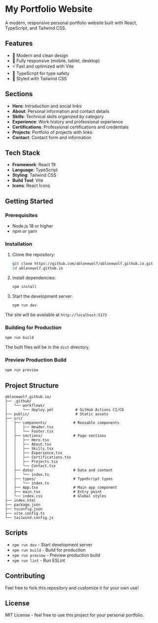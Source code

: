 # My Portfolio Website

A modern, responsive personal portfolio website built with React, TypeScript, and Tailwind CSS.

## Features 

- 🎨 Modern and clean design
- 📱 Fully responsive (mobile, tablet, desktop)
- ⚡ Fast and optimized with Vite
- 🎯 TypeScript for type safety
- 💅 Styled with Tailwind CSS

## Sections

- **Hero**: Introduction and social links
- **About**: Personal information and contact details
- **Skills**: Technical skills organized by category
- **Experience**: Work history and professional experience
- **Certifications**: Professional certifications and credentials
- **Projects**: Portfolio of projects with links
- **Contact**: Contact form and information

## Tech Stack
 
- **Framework**: React 19
- **Language**: TypeScript
- **Styling**: Tailwind CSS
- **Build Tool**: Vite
- **Icons**: React Icons

## Getting Started

### Prerequisites

- Node.js 18 or higher
- npm or yarn

### Installation

1. Clone the repository:
    ```bash
    git clone https://github.com/ablonewolf/ablonewolf.github.io.git
    cd ablonewolf.github.io
    ```

2. Install dependencies:
    ```bash
    npm install
    ```

3. Start the development server:
    ```bash
    npm run dev
    ```

The site will be available at `http://localhost:5173`

### Building for Production

```bash
npm run build
```

The built files will be in the `dist` directory.

### Preview Production Build

```bash
npm run preview
```

## Project Structure

```
ablonewolf.github.io/
├── .github/
│   └── workflows/
│       └── deploy.yml          # GitHub Actions CI/CD
├── public/                     # Static assets
├── src/
│   ├── components/            # Reusable components
│   │   ├── Header.tsx
│   │   └── Footer.tsx
│   ├── sections/              # Page sections
│   │   ├── Hero.tsx
│   │   ├── About.tsx
│   │   ├── Skills.tsx
│   │   ├── Experience.tsx
│   │   ├── Certifications.tsx
│   │   ├── Projects.tsx
│   │   └── Contact.tsx
│   ├── data/                  # Data and content
│   │   └── index.ts
│   ├── types/                 # TypeScript types
│   │   └── index.ts
│   ├── App.tsx                # Main app component
│   ├── main.tsx               # Entry point
│   └── index.css              # Global styles
├── index.html
├── package.json
├── tsconfig.json
├── vite.config.ts
└── tailwind.config.js

```

## Scripts

- `npm run dev` - Start development server
- `npm run build` - Build for production
- `npm run preview` - Preview production build
- `npm run lint` - Run ESLint

## Contributing

Feel free to fork this repository and customize it for your own use!

## License

MIT License - feel free to use this project for your personal portfolio.